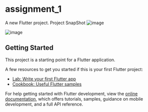 # assignment_1

A new Flutter project.
Project SnapShot
![image](https://github.com/ajaykumar8288/Assignment/assets/72918013/237c4637-9482-4dd1-914b-d21d49a750b5)

![image](https://github.com/ajaykumar8288/Assignment/assets/72918013/760cb087-d3a6-4ba9-a905-dbe16d6da8b8)


## Getting Started

This project is a starting point for a Flutter application.

A few resources to get you started if this is your first Flutter project:

- [Lab: Write your first Flutter app](https://docs.flutter.dev/get-started/codelab)
- [Cookbook: Useful Flutter samples](https://docs.flutter.dev/cookbook)

For help getting started with Flutter development, view the
[online documentation](https://docs.flutter.dev/), which offers tutorials,
samples, guidance on mobile development, and a full API reference.
